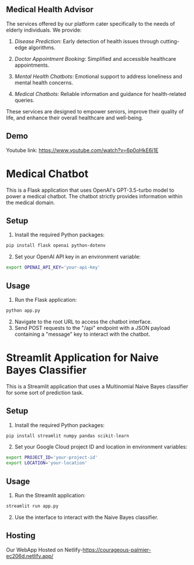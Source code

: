 ## Medical Health Advisor
The services offered by our platform cater specifically to the needs of elderly individuals. We provide:

1. *Disease Prediction*: Early detection of health issues through cutting-edge algorithms.

2. *Doctor Appointment Booking*: Simplified and accessible healthcare appointments.

3. *Mental Health Chatbots*: Emotional support to address loneliness and mental health concerns.

4. *Medical Chatbots*: Reliable information and guidance for health-related queries.

These services are designed to empower seniors, improve their quality of life, and enhance their overall healthcare and well-being.
## Demo

Youtube link: https://www.youtube.com/watch?v=6p0oHkE6j1E

# Medical Chatbot

This is a Flask application that uses OpenAI's GPT-3.5-turbo model to power a medical chatbot. The chatbot strictly provides information within the medical domain.

## Setup

1. Install the required Python packages: 
```bash
pip install flask openai python-dotenv
```
2. Set your OpenAI API key in an environment variable:
```bash
export OPENAI_API_KEY='your-api-key'
```

## Usage

1. Run the Flask application:
```bash
python app.py
```
2. Navigate to the root URL to access the chatbot interface.
3. Send POST requests to the "/api" endpoint with a JSON payload containing a "message" key to interact with the chatbot.

# Streamlit Application for Naive Bayes Classifier

This is a Streamlit application that uses a Multinomial Naive Bayes classifier for some sort of prediction task.

## Setup

1. Install the required Python packages: 
```bash
pip install streamlit numpy pandas scikit-learn
```
2. Set your Google Cloud project ID and location in environment variables:
```bash
export PROJECT_ID='your-project-id'
export LOCATION='your-location'
```

## Usage

1. Run the Streamlit application:
```bash
streamlit run app.py
```
2. Use the interface to interact with the Naive Bayes classifier.

## Hosting
Our WebApp Hosted on Netlify-https://courageous-palmier-ec206d.netlify.app/


